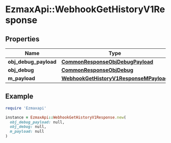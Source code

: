 # EzmaxApi::WebhookGetHistoryV1Response

## Properties

| Name | Type | Description | Notes |
| ---- | ---- | ----------- | ----- |
| **obj_debug_payload** | [**CommonResponseObjDebugPayload**](CommonResponseObjDebugPayload.md) |  |  |
| **obj_debug** | [**CommonResponseObjDebug**](CommonResponseObjDebug.md) |  | [optional] |
| **m_payload** | [**WebhookGetHistoryV1ResponseMPayload**](WebhookGetHistoryV1ResponseMPayload.md) |  |  |

## Example

```ruby
require 'Ezmaxapi'

instance = EzmaxApi::WebhookGetHistoryV1Response.new(
  obj_debug_payload: null,
  obj_debug: null,
  m_payload: null
)
```

